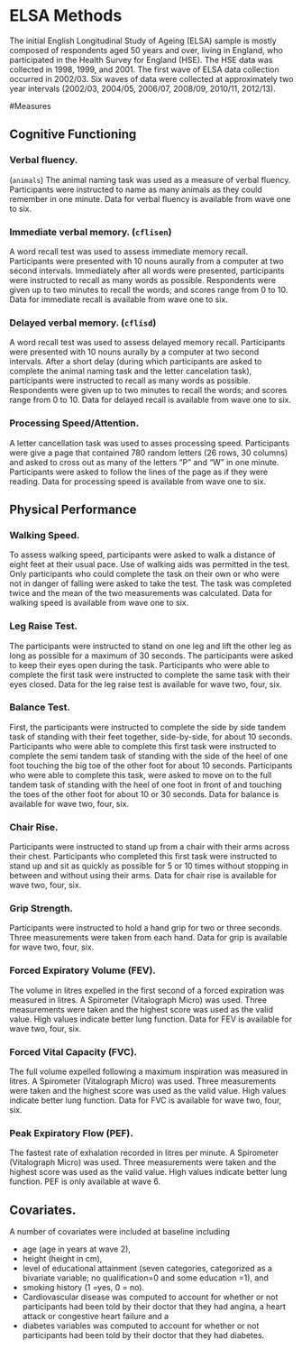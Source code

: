 # ELSA Methods

The initial English Longitudinal Study of Ageing (ELSA) sample is mostly composed of respondents aged 50 years and over, living in England, who participated in the Health Survey for England (HSE).   The HSE data was collected in 1998, 1999, and 2001. The first wave of ELSA data collection occurred in 2002/03. Six waves of data were collected at approximately two year intervals (2002/03, 2004/05, 2006/07, 2008/09, 2010/11, 2012/13).   

#Measures  

## Cognitive Functioning   

### Verbal fluency. 

(`animals`) The animal naming task was used as a measure of verbal fluency. Participants were instructed to name as many animals as they could remember in one minute.  Data for verbal fluency is available from wave one to six.   

### Immediate verbal memory. (`cflisen`)  

A word recall test was used to assess immediate memory recall. Participants were presented with 10 nouns aurally from a computer at two second intervals. Immediately after all words were presented, participants were instructed to recall as many words as possible.  Respondents were given up to two minutes to recall the words; and scores range from 0 to 10. Data for immediate recall is available from wave one to six. 

### Delayed verbal memory.  (`cflisd`) 

A word recall test was used to assess delayed memory recall. Participants were presented with 10 nouns aurally by a computer at two second intervals. After a short delay (during which participants are asked to complete the animal naming task and the letter cancelation task), participants were instructed to recall as many words as possible.  Respondents were given up to two minutes to recall the words; and scores range from 0 to 10. Data for delayed recall is available from wave one to six. 

### Processing Speed/Attention. 

A letter cancellation task was used to asses processing speed. Participants were give a page that contained 780 random letters (26 rows, 30 columns) and asked to cross out as many of the letters “P” and “W” in one minute. Participants were asked to follow the lines of the page as if they were reading. Data for processing speed is available from wave one to six. 

## Physical Performance 

### Walking Speed. 

To assess walking speed, participants were asked to walk a distance of eight feet at their usual pace. Use of walking aids was permitted in the test. Only participants who could complete the task on their own or who were not in danger of falling were asked to take the test. The task was completed twice and the mean of the two measurements was calculated. Data for walking speed is available from wave one to six. 

### Leg Raise Test. 

The participants were instructed to stand on one leg and lift the other leg as long as possible for a maximum of 30 seconds. The participants were asked to keep their eyes open during the task. Participants who were able to complete the first task were instructed to complete the same task with their eyes closed. Data for the leg raise test is available for wave two, four, six.

### Balance Test. 

First, the participants were instructed to complete the side by side tandem task of standing with their feet together, side-by-side, for about 10 seconds. Participants who were able to complete this first task were instructed to complete the semi tandem task of standing with the side of the heel of one foot touching the big toe of the other foot for about 10 seconds. Participants who were able to complete this task, were asked to move on to the full tandem task of standing with the heel of one foot in front of and touching the toes of the other foot for about 10 or 30 seconds. Data for balance is available for wave two, four, six.

### Chair Rise. 

Participants were instructed to stand up from a chair with their arms across their chest. Participants who completed this first task were instructed to stand up and sit as quickly as possible for 5 or 10 times without stopping in between and without using their arms. Data for chair rise is available for wave two, four, six.

### Grip Strength. 

Participants were instructed to hold a hand grip for two or three seconds. Three measurements were taken from each hand. Data for grip is available for wave two, four, six.

### Forced Expiratory Volume (FEV). 

The volume in litres expelled in the first second of a forced expiration was measured in litres. A Spirometer (Vitalograph Micro) was used. Three measurements were taken and the highest score was used as the valid value. High values indicate better lung function. Data for FEV is available for wave two, four, six.

### Forced Vital Capacity (FVC).  

The full volume expelled following a maximum inspiration was measured in litres. A Spirometer (Vitalograph Micro) was used. Three measurements were taken and the highest score was used as the valid value. High values indicate better lung function. Data for FVC is available for wave two, four, six.

### Peak Expiratory Flow (PEF). 

The fastest rate of exhalation recorded in litres per minute. A Spirometer (Vitalograph Micro) was used. Three measurements were taken and the highest score was used as the valid value. High values indicate better lung function. PEF is only available at wave 6. 

## Covariates. 

A number of covariates were included at baseline including  
- age (age in years at wave 2), 
- height (height in cm), 
- level of educational attainment (seven categories, categorized as a bivariate variable; no qualification=0 and some education =1), and 
- smoking history (1 =yes, 0 = no). 
- Cardiovascular disease was computed to account for whether or not participants had been told by their doctor that they had angina, a heart attack or congestive heart failure and a 
- diabetes variables was computed to account for whether or not participants had been told by their doctor that they had diabetes. 
